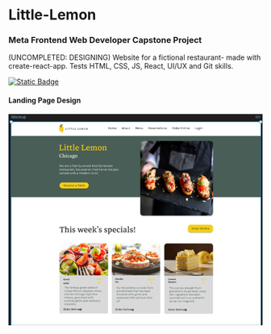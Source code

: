 # Little-Lemon

### Meta Frontend Web Developer Capstone Project

(UNCOMPLETED: DESIGNING) Website for a fictional restaurant- made with create-react-app. Tests HTML, CSS, JS, React, UI/UX and Git skills.

[![Static Badge](https://img.shields.io/badge/Figma-purple?style=flat&logo=figma&logoColor=white)](https://www.figma.com/design/4jhkneyhAFAIKKP60BDUsd/Little-Lemon?node-id=0-1&t=pzWJ0DDqFaLpZWK3-1)
#### Landing Page Design

![design preview](src/assets/readmepreview.png)